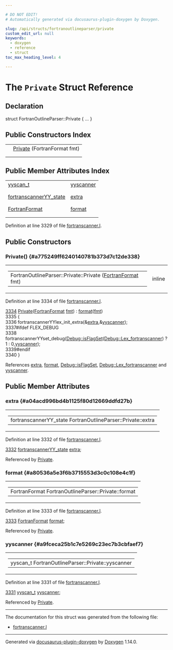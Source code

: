 ```yaml
---

# DO NOT EDIT!
# Automatically generated via docusaurus-plugin-doxygen by Doxygen.

slug: /api/structs/fortranoutlineparser/private
custom_edit_url: null
keywords:
  - doxygen
  - reference
  - struct
toc_max_heading_level: 4

---
```


<div class="doxyPage">

# The `Private` Struct Reference



## Declaration

<div class="doxyDeclaration">
struct FortranOutlineParser::Private { ... }
</div>

## Public Constructors Index

<table class="doxyMembersIndex">

<tr class="doxyMemberIndexItem">
<td class="doxyMemberIndexItemType" align="left" valign="top"></td>
<td class="doxyMemberIndexItemName" align="left" valign="top"><a href="#a775249ff6240140781b373d7c12de338">Private</a> (FortranFormat fmt)</td>
</tr>
<tr class="doxyMemberIndexDescription">
<td class="doxyMemberIndexDescriptionLeft"></td>
<td class="doxyMemberIndexDescriptionRight">
</td>
</tr>
<tr class="doxyMemberIndexSeparator">
<td class="doxyMemberIndexSeparator" colspan="2"></td>
</tr>

</table>

## Public Member Attributes Index

<table class="doxyMembersIndex">

<tr class="doxyMemberIndexItem">
<td class="doxyMemberIndexItemType" align="left" valign="top"><a href="/web-doxygen/docs/api/files/src/code-l/#a9484188abbc459dafcbd4c96425fa70b">yyscan_t</a></td>
<td class="doxyMemberIndexItemName" align="left" valign="top"><a href="#a9fceca25b1c7e5269c23ec7b3cbfaef7">yyscanner</a></td>
</tr>
<tr class="doxyMemberIndexDescription">
<td class="doxyMemberIndexDescriptionLeft"></td>
<td class="doxyMemberIndexDescriptionRight">
</td>
</tr>
<tr class="doxyMemberIndexSeparator">
<td class="doxyMemberIndexSeparator" colspan="2"></td>
</tr>

<tr class="doxyMemberIndexItem">
<td class="doxyMemberIndexItemType" align="left" valign="top"><a href="/web-doxygen/docs/api/structs/fortranscanneryy-state">fortranscannerYY_state</a></td>
<td class="doxyMemberIndexItemName" align="left" valign="top"><a href="#a04acd996bd4b1125f80d12669ddfd27b">extra</a></td>
</tr>
<tr class="doxyMemberIndexDescription">
<td class="doxyMemberIndexDescriptionLeft"></td>
<td class="doxyMemberIndexDescriptionRight">
</td>
</tr>
<tr class="doxyMemberIndexSeparator">
<td class="doxyMemberIndexSeparator" colspan="2"></td>
</tr>

<tr class="doxyMemberIndexItem">
<td class="doxyMemberIndexItemType" align="left" valign="top"><a href="/web-doxygen/docs/api/files/src/types-h/#ad3f2a8c13ceee9c0aaeabf930dd88266">FortranFormat</a></td>
<td class="doxyMemberIndexItemName" align="left" valign="top"><a href="#a80536a5e3f6b3715553d3c0c108e4c1f">format</a></td>
</tr>
<tr class="doxyMemberIndexDescription">
<td class="doxyMemberIndexDescriptionLeft"></td>
<td class="doxyMemberIndexDescriptionRight">
</td>
</tr>
<tr class="doxyMemberIndexSeparator">
<td class="doxyMemberIndexSeparator" colspan="2"></td>
</tr>

</table>


<p>Definition at line 3329 of file <a href="/web-doxygen/docs/api/files/src/fortranscanner-l">fortranscanner.l</a>.</p>


<div class="doxySectionDef">

## Public Constructors

### Private() {#a775249ff6240140781b373d7c12de338}

<div class="doxyMemberItem">
<div class="doxyMemberProto">
<table class="doxyMemberLabels">
<tr class="doxyMemberLabels">
<td class="doxyMemberLabelsLeft">
<table class="doxyMemberName">
<tr>
<td class="doxyMemberName">FortranOutlineParser::Private::Private (<a href="/web-doxygen/docs/api/files/src/types-h/#ad3f2a8c13ceee9c0aaeabf930dd88266">FortranFormat</a> fmt)</td>
</tr>
</table>
</td>
<td class="doxyMemberLabelsRight">
<span class="doxyMemberLabels">
<span class="doxyMemberLabel inline">inline</span>
</span>
</td>
</tr>
</table>
</div>
<div class="doxyMemberDoc">



<p>Definition at line 3334 of file <a href="/web-doxygen/docs/api/files/src/fortranscanner-l">fortranscanner.l</a>.</p>


<div class="doxyProgramListing">

<div class="doxyCodeLine"><span class="doxyLineNumber"><a href="#a775249ff6240140781b373d7c12de338">3334</a></span><span class="doxyLineContent"><span class="doxyHighlight">  <a href="#a775249ff6240140781b373d7c12de338">Private</a>(<a href="/web-doxygen/docs/api/files/src/types-h/#ad3f2a8c13ceee9c0aaeabf930dd88266">FortranFormat</a> <a href="/web-doxygen/docs/api/namespaces/fmt">fmt</a>) : <a href="#a80536a5e3f6b3715553d3c0c108e4c1f">format</a>(<a href="/web-doxygen/docs/api/namespaces/fmt">fmt</a>)</span></span></div>
<div class="doxyCodeLine"><span class="doxyLineNumber">3335</span><span class="doxyLineContent"><span class="doxyHighlight">  {</span></span></div>
<div class="doxyCodeLine"><span class="doxyLineNumber">3336</span><span class="doxyLineContent"><span class="doxyHighlight">    fortranscannerYYlex_init_extra(&amp;<a href="#a04acd996bd4b1125f80d12669ddfd27b">extra</a>,&amp;<a href="#a9fceca25b1c7e5269c23ec7b3cbfaef7">yyscanner</a>);</span></span></div>
<div class="doxyCodeLine"><span class="doxyLineNumber">3337</span><span class="doxyLineContent"><span class="doxyHighlightPreprocessor">#ifdef FLEX_DEBUG</span></span></div>
<div class="doxyCodeLine"><span class="doxyLineNumber">3338</span><span class="doxyLineContent"><span class="doxyHighlight">    fortranscannerYYset_debug(<a href="/web-doxygen/docs/api/classes/debug/#a96e9401783e852c91f341b3f98198061">Debug::isFlagSet</a>(<a href="/web-doxygen/docs/api/classes/debug/#a1c3f4696cf44a23f41e034323c426f7da091a33c7c46121c2ed6ca91caf90462e">Debug::Lex_fortranscanner</a>) ? 1 : 0,<a href="#a9fceca25b1c7e5269c23ec7b3cbfaef7">yyscanner</a>);</span></span></div>
<div class="doxyCodeLine"><span class="doxyLineNumber">3339</span><span class="doxyLineContent"><span class="doxyHighlightPreprocessor">#endif</span></span></div>
<div class="doxyCodeLine"><span class="doxyLineNumber">3340</span><span class="doxyLineContent"><span class="doxyHighlight">  }</span></span></div>

</div>


<p>References <a href="#a04acd996bd4b1125f80d12669ddfd27b">extra</a>, <a href="#a80536a5e3f6b3715553d3c0c108e4c1f">format</a>, <a href="/web-doxygen/docs/api/classes/debug/#a96e9401783e852c91f341b3f98198061">Debug::isFlagSet</a>, <a href="/web-doxygen/docs/api/classes/debug/#a1c3f4696cf44a23f41e034323c426f7da091a33c7c46121c2ed6ca91caf90462e">Debug::Lex_fortranscanner</a> and <a href="#a9fceca25b1c7e5269c23ec7b3cbfaef7">yyscanner</a>.</p>

</div>
</div>

</div>

<div class="doxySectionDef">

## Public Member Attributes

### extra {#a04acd996bd4b1125f80d12669ddfd27b}

<div class="doxyMemberItem">
<div class="doxyMemberProto">
<table class="doxyMemberLabels">
<tr class="doxyMemberLabels">
<td class="doxyMemberLabelsLeft">
<table class="doxyMemberName">
<tr>
<td class="doxyMemberName">fortranscannerYY_state FortranOutlineParser::Private::extra</td>
</tr>
</table>
</td>
</tr>
</table>
</div>
<div class="doxyMemberDoc">



<p>Definition at line 3332 of file <a href="/web-doxygen/docs/api/files/src/fortranscanner-l">fortranscanner.l</a>.</p>


<div class="doxyProgramListing">

<div class="doxyCodeLine"><span class="doxyLineNumber"><a href="#a04acd996bd4b1125f80d12669ddfd27b">3332</a></span><span class="doxyLineContent"><span class="doxyHighlight">  <a href="/web-doxygen/docs/api/structs/fortranscanneryy-state">fortranscannerYY_state</a> <a href="#a04acd996bd4b1125f80d12669ddfd27b">extra</a>;</span></span></div>

</div>


<p>Referenced by <a href="#a775249ff6240140781b373d7c12de338">Private</a>.</p>

</div>
</div>

### format {#a80536a5e3f6b3715553d3c0c108e4c1f}

<div class="doxyMemberItem">
<div class="doxyMemberProto">
<table class="doxyMemberLabels">
<tr class="doxyMemberLabels">
<td class="doxyMemberLabelsLeft">
<table class="doxyMemberName">
<tr>
<td class="doxyMemberName">FortranFormat FortranOutlineParser::Private::format</td>
</tr>
</table>
</td>
</tr>
</table>
</div>
<div class="doxyMemberDoc">



<p>Definition at line 3333 of file <a href="/web-doxygen/docs/api/files/src/fortranscanner-l">fortranscanner.l</a>.</p>


<div class="doxyProgramListing">

<div class="doxyCodeLine"><span class="doxyLineNumber"><a href="#a80536a5e3f6b3715553d3c0c108e4c1f">3333</a></span><span class="doxyLineContent"><span class="doxyHighlight">  <a href="/web-doxygen/docs/api/files/src/types-h/#ad3f2a8c13ceee9c0aaeabf930dd88266">FortranFormat</a> <a href="#a80536a5e3f6b3715553d3c0c108e4c1f">format</a>;</span></span></div>

</div>


<p>Referenced by <a href="#a775249ff6240140781b373d7c12de338">Private</a>.</p>

</div>
</div>

### yyscanner {#a9fceca25b1c7e5269c23ec7b3cbfaef7}

<div class="doxyMemberItem">
<div class="doxyMemberProto">
<table class="doxyMemberLabels">
<tr class="doxyMemberLabels">
<td class="doxyMemberLabelsLeft">
<table class="doxyMemberName">
<tr>
<td class="doxyMemberName">yyscan_t FortranOutlineParser::Private::yyscanner</td>
</tr>
</table>
</td>
</tr>
</table>
</div>
<div class="doxyMemberDoc">



<p>Definition at line 3331 of file <a href="/web-doxygen/docs/api/files/src/fortranscanner-l">fortranscanner.l</a>.</p>


<div class="doxyProgramListing">

<div class="doxyCodeLine"><span class="doxyLineNumber"><a href="#a9fceca25b1c7e5269c23ec7b3cbfaef7">3331</a></span><span class="doxyLineContent"><span class="doxyHighlight">  <a href="/web-doxygen/docs/api/files/src/code-l/#a9484188abbc459dafcbd4c96425fa70b">yyscan_t</a> <a href="#a9fceca25b1c7e5269c23ec7b3cbfaef7">yyscanner</a>;</span></span></div>

</div>


<p>Referenced by <a href="#a775249ff6240140781b373d7c12de338">Private</a>.</p>

</div>
</div>

</div>

<hr/>

The documentation for this struct was generated from the following file:

<ul>
<li><a href="/web-doxygen/docs/api/files/src/fortranscanner-l">fortranscanner.l</a></li>
</ul>

<hr/>

<p class="doxyGeneratedBy">Generated via <a href="https://github.com/xpack/docusaurus-plugin-doxygen">docusaurus-plugin-doxygen</a> by <a href="https://www.doxygen.nl">Doxygen</a> 1.14.0.</p>

</div>

